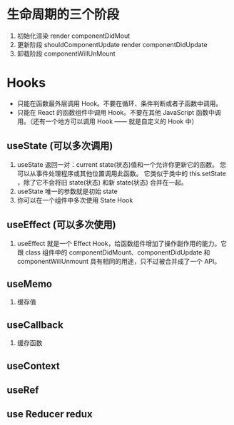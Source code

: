 # 生命周期的三个阶段
1. 初始化渲染 render componentDidMout
2. 更新阶段 shouldComponentUpdate render componentDidUpdate
3. 卸载阶段 componentWillUnMount

# Hooks
- 只能在函数最外层调用 Hook。不要在循环、条件判断或者子函数中调用。
- 只能在 React 的函数组件中调用 Hook。不要在其他 JavaScript 函数中调用。（还有一个地方可以调用 Hook —— 就是自定义的 Hook 中）
## useState (可以多次调用)
1. useState 返回一对：current state(状态)值和一个允许你更新它的函数。 您可以从事件处理程序或其他位置调用此函数。 它类似于类中的 this.setState ，除了它不会将旧 state(状态) 和新 state(状态) 合并在一起。
2. useState 唯一的参数就是初始 state
3. 你可以在一个组件中多次使用 State Hook

## useEffect (可以多次使用)
1. useEffect 就是一个 Effect Hook，给函数组件增加了操作副作用的能力。它跟 class 组件中的 componentDidMount、componentDidUpdate 和 componentWillUnmount 具有相同的用途，只不过被合并成了一个 API。

## useMemo 
1. 缓存值

## useCallback 
1. 缓存函数

## useContext

## useRef

## use Reducer redux